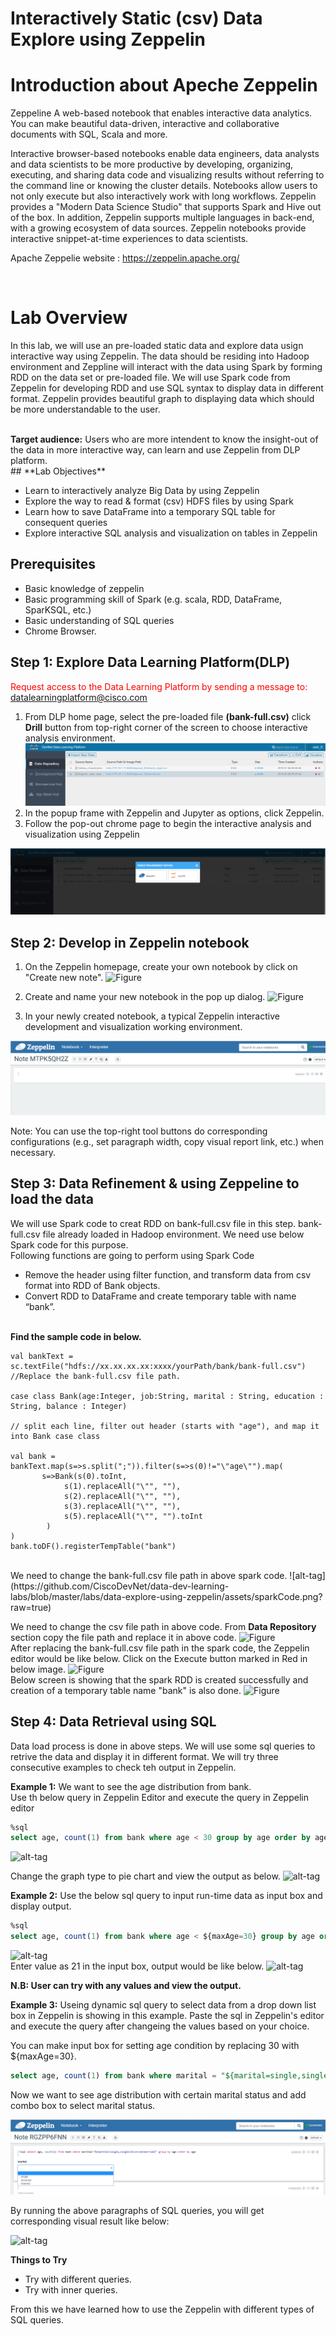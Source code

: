 

# **Interactively Static (csv) Data Explore using Zeppelin**

# **Introduction about Apeche Zeppelin**
Zeppeline A web-based notebook that enables interactive data analytics. You can make beautiful data-driven, interactive and collaborative documents with SQL, Scala and more. </br>

Interactive browser-based notebooks enable data engineers, data analysts and data scientists to be more productive by developing, organizing, executing, and sharing data code and visualizing results without referring to the command line or knowing the cluster details. Notebooks allow users to not only execute but also interactively work with long workflows. Zeppelin provides a &quot;Modern Data Science Studio&quot; that supports Spark and Hive out of the box. In addition, Zeppelin supports multiple languages in back-end, with a growing ecosystem of data sources. Zeppelin notebooks provide interactive snippet-at-time experiences to data scientists.

Apache Zeppelie website : https://zeppelin.apache.org/

</br>

# **Lab Overview**
In this lab, we will use an pre-loaded static data and explore data usign interactive way using Zeppelin. The data should be residing into Hadoop environment and Zeppline will interact with the data using Spark by forming RDD on the data set or pre-loaded file. We will use Spark code from Zeppelin for developing RDD and use SQL syntax to display data in different format. Zeppelin provides beautiful graph to displaying data which should be more understandable to the user.

</br>
<b>Target audience:</b>
Users who are more intendent to know the insight-out of the data in more interactive way, can learn and use Zeppelin from DLP platform.  

</br>
## **Lab Objectives**

- Learn to interactively analyze Big Data by using Zeppelin
- Explore the way to read &amp; format (csv) HDFS files by using Spark
- Learn how to save DataFrame into a temporary SQL table for consequent queries
- Explore interactive SQL analysis and visualization on tables in Zeppelin

## **Prerequisites**

- Basic knowledge of zeppelin
- Basic programming skill of Spark (e.g. scala, RDD, DataFrame, SparKSQL, etc.)
- Basic understanding of SQL queries
- Chrome Browser.

## Step 1: Explore Data Learning Platform(DLP)

<font color='red'>Request access to the Data Learning Platform by sending a message to:</font> [datalearningplatform@cisco.com](mailto:datalearningplatform@cisco.com)


1. From DLP home page, select the pre-loaded file <b>(bank-full.csv)</b> click <b>Drill</b> button from top-right corner of the screen to choose interactive analysis environment.
![alt-tag](https://github.com/prakdutt/data-dev-learning-labs/blob/master/labs/data-explore-using-zeppelin/assets/selectionRawDataFile.PNG?raw=true)
2. In the popup frame with Zeppelin and Jupyter as options, click Zeppelin.
3. Follow the pop-out chrome page to begin the interactive analysis and visualization using Zeppelin

![alt-tag](https://github.com/prakdutt/data-dev-learning-labs/blob/master/labs/data-explore-using-zeppelin/assets/selectZappline.PNG?raw=true)


## Step 2: Develop in Zeppelin notebook

1. On the Zeppelin homepage, create your own notebook by click on &quot;Create new note&quot;.
![Figure](https://github.com/prakdutt/data-dev-learning-labs/blob/master/labs/data-explore-using-zeppelin/assets/welcome-to-zeppelin.png?raw=true)

2. Create and name your new notebook in the pop up dialog.
![Figure](https://github.com/prakdutt/data-dev-learning-labs/blob/master/labs/data-explore-using-zeppelin/assets/create-note.png?raw=true)

3. In your newly created notebook, a typical Zeppelin interactive development and visualization working environment.

![alt-tag](https://github.com/prakdutt/data-dev-learning-labs/blob/master/labs/data-explore-using-zeppelin/assets/ZapplineIntf.PNG?raw=true)

Note: You can use the top-right tool buttons do corresponding configurations (e.g., set paragraph width, copy visual report link, etc.) when necessary.

## Step 3: Data Refinement & using Zeppeline to load the data
We will use Spark code to creat RDD on bank-full.csv file in this step. bank-full.csv file already loaded in Hadoop environment. We need use below Spark code for this purpose.  </br>
Following functions are going to perform using Spark Code
-    Remove the header using filter function, and transform data from csv format into RDD of Bank objects.
-    Convert RDD to DataFrame and create temporary table with name “bank”.
</br>
<b>Find the sample code in below.</b>

```jason
val bankText = sc.textFile("hdfs://xx.xx.xx.xx:xxxx/yourPath/bank/bank-full.csv")  
//Replace the bank-full.csv file path.

case class Bank(age:Integer, job:String, marital : String, education : String, balance : Integer)

// split each line, filter out header (starts with "age"), and map it into Bank case class
 
val bank = bankText.map(s=>s.split(";")).filter(s=>s(0)!="\"age\"").map(  
       s=>Bank(s(0).toInt, 
            s(1).replaceAll("\"", ""),  
            s(2).replaceAll("\"", ""),  
            s(3).replaceAll("\"", ""),  
            s(5).replaceAll("\"", "").toInt  
        )  
)
bank.toDF().registerTempTable("bank")
```
</br>
We need to change the bank-full.csv file path in above spark code. 
![alt-tag](https://github.com/CiscoDevNet/data-dev-learning-labs/blob/master/labs/data-explore-using-zeppelin/assets/sparkCode.png?raw=true)

We  need to change the csv file path in above code. From <b>Data Repository</b> section copy the file path and replace it in above code.
![Figure](https://github.com/CiscoDevNet/data-dev-learning-labs/blob/master/labs/data-explore-using-zeppelin/assets/csvFilePath.PNG?raw=true)
</br>
After replacing the bank-full.csv file path in the spark code, the Zeppelin editor would be like below. Click on the Execute button marked in Red in below image.
![Figure](https://github.com/CiscoDevNet/data-dev-learning-labs/blob/master/labs/data-explore-using-zeppelin/assets/ZeppelineEditorWithSparkCode%20-%20Copy.PNG?raw=true)
</br>
Below screen is showing that the spark RDD is created successfully and creation of a temporary table name "bank" is also done.
![Figure](https://github.com/CiscoDevNet/data-dev-learning-labs/blob/master/labs/data-explore-using-zeppelin/assets/sparkCodeRunSuccessfully.png?raw=true)

## Step 4: Data Retrieval using SQL 

Data load process is done in above steps. We will use some sql queries to retrive the data and display it in different format. 
We will try three consecutive examples to check teh output in Zeppelin.

<b>Example 1:</b> We want to see the age distribution from bank. 
</br>Use th below query in Zeppelin Editor and execute the query in Zeppelin editor

```sql
%sql 
select age, count(1) from bank where age < 30 group by age order by age
```
![alt-tag](https://github.com/CiscoDevNet/data-dev-learning-labs/blob/master/labs/data-explore-using-zeppelin/assets/example1.PNG?raw=true)

Change the graph type to pie chart and view the output as below.
![alt-tag](https://github.com/CiscoDevNet/data-dev-learning-labs/blob/master/labs/data-explore-using-zeppelin/assets/example1-1.png?raw=true)

<b>Example 2:</b> Use the below sql query to input run-time data as input box and display output. 

```sql
%sql
select age, count(1) from bank where age < ${maxAge=30} group by age order by age
```
![alt-tag](https://github.com/CiscoDevNet/data-dev-learning-labs/blob/master/labs/data-explore-using-zeppelin/assets/Example-2.png?raw=true)
</br>
Enter value as 21 in the input box, output would be like below.
![alt-tag](https://github.com/CiscoDevNet/data-dev-learning-labs/blob/master/labs/data-explore-using-zeppelin/assets/Example-2-1.png?raw=true)

<b>N.B: User can try with any values and view the output.</b>

<b>Example 3:</b> Useing dynamic sql query to select data from a drop down list box in Zeppelin is showing in this example. Paste the sql in Zeppelin's editor and execute the query after changeing the values based on your choice.

You can make input box for setting age condition by replacing 30 with ${maxAge=30}.

```sql
select age, count(1) from bank where marital = "${marital=single,single|divorced|married}" group by age order by age
```
Now we want to see age distribution with certain marital status and add combo box to select marital status.

![alt-tag](https://github.com/prakdutt/data-dev-learning-labs/blob/master/labs/data-explore-using-zeppelin/assets/zepplelinListbox.PNG?raw=true)

By running the above paragraphs of SQL queries, you will get corresponding visual result like below:

![alt-tag](https://github.com/prakdutt/data-dev-learning-labs/blob/master/labs/data-explore-using-zeppelin/assets/sql-results.png?raw=true)


 **Things to Try**

- Try with different queries.
- Try with inner queries.

From this we have learned how to use the Zeppelin with different types of SQL queries.

